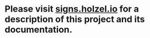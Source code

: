 # Please visit [signs.holzel.io](http://signs.holzel.io/) for a description of this project and its documentation.
